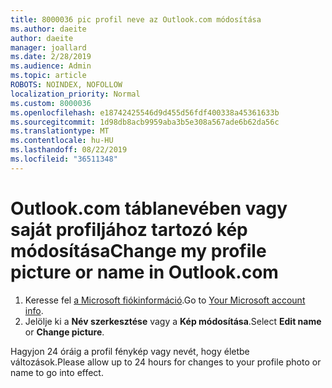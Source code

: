 ```yaml
---
title: 8000036 pic profil neve az Outlook.com módosítása
ms.author: daeite
author: daeite
manager: joallard
ms.date: 2/28/2019
ms.audience: Admin
ms.topic: article
ROBOTS: NOINDEX, NOFOLLOW
localization_priority: Normal
ms.custom: 8000036
ms.openlocfilehash: e18742425546d9d455d56fdf400338a45361633b
ms.sourcegitcommit: 1d98db8acb9959aba3b5e308a567ade6b62da56c
ms.translationtype: MT
ms.contentlocale: hu-HU
ms.lasthandoff: 08/22/2019
ms.locfileid: "36511348"
---
```

# <a name="change-my-profile-picture-or-name-in-outlookcom"></a><span data-ttu-id="fca8b-102">Outlook.com táblanevében vagy saját profiljához tartozó kép módosítása</span><span class="sxs-lookup"><span data-stu-id="fca8b-102">Change my profile picture or name in Outlook.com</span></span>

1. <span data-ttu-id="fca8b-103">Keresse fel [a Microsoft fiókinformáció](https://go.microsoft.com/fwlink/p/?linkid=860841).</span><span class="sxs-lookup"><span data-stu-id="fca8b-103">Go to [Your Microsoft account info](https://go.microsoft.com/fwlink/p/?linkid=860841).</span></span>
1. <span data-ttu-id="fca8b-104">Jelölje ki a **Név szerkesztése** vagy a **Kép módosítása**.</span><span class="sxs-lookup"><span data-stu-id="fca8b-104">Select **Edit name** or **Change picture**.</span></span>

<span data-ttu-id="fca8b-105">Hagyjon 24 óráig a profil fénykép vagy nevét, hogy életbe változások.</span><span class="sxs-lookup"><span data-stu-id="fca8b-105">Please allow up to 24 hours for changes to your profile photo or name to go into effect.</span></span>